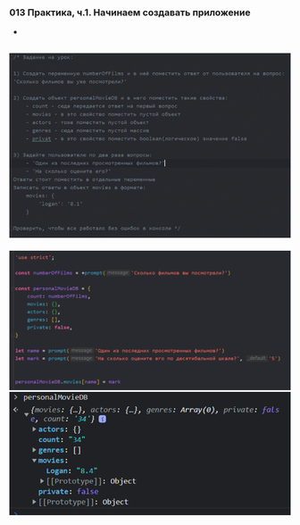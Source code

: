 ### **013 Практика, ч.1. Начинаем создавать приложение**

-
![](../_png/Pasted%20image%2020220908194649.png)
-
![](../_png/Pasted%20image%2020220908194654.png)![](../_png/Pasted%20image%2020220908194657.png)